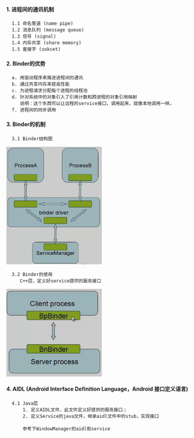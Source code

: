 #### 1. 进程间的通讯机制
      1.1 命名管道 (name pipe)
      1.2 消息队列 (message queue)
      1.3 信号 (signal)
      1.4 内存共享 (share memory)
      1.5 套接字 (sokcet)
      
#### 2. Binder的优势
      a. 用驱动程序来推进进程间的通讯
      b. 通过共享内存来提高性能
      c. 为进程请求分配每个进程的线程池
      d. 针对系统中的对象引入了引用计数和跨进程的对象引用映射
         说明：这个东西可以让远程的service接口，调用起来，就像本地调用一样。
      f. 进程间的同步调用
         
#### 3. Binder的机制
      3.1 Binder结构图
<img src="https://github.com/HZHAndroid/Android_Hal/blob/master/Android%20HAL/Binder%E7%BB%93%E6%9E%84%E5%9B%BE.png" width="50%">      

      3.2 Binder的使用
         C++层，定义好service提供的服务接口
 <img src="https://github.com/HZHAndroid/Android_Hal/blob/master/Android%20HAL/Binder%E7%9A%84%E4%BD%BF%E7%94%A8.png" width="50%">     

#### 4. AIDL (Android Interface Definition Language，Android 接口定义语言)
      4.1 Java层
          1. 定义AIDL文件，此文件定义好提供的服务接口；
          2. 定义Service的java文件，继承aidl文件中的stub，实现接口
          
          参考下WindowManager的aidl和service
